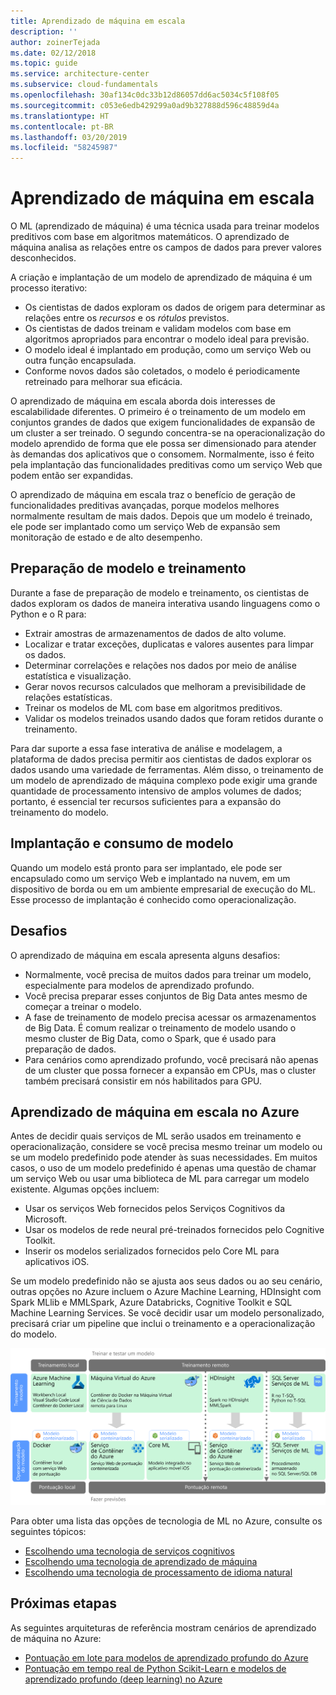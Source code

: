 ```yaml
---
title: Aprendizado de máquina em escala
description: ''
author: zoinerTejada
ms.date: 02/12/2018
ms.topic: guide
ms.service: architecture-center
ms.subservice: cloud-fundamentals
ms.openlocfilehash: 30af134c0dc33b12d86057dd6ac5034c5f108f05
ms.sourcegitcommit: c053e6edb429299a0ad9b327888d596c48859d4a
ms.translationtype: HT
ms.contentlocale: pt-BR
ms.lasthandoff: 03/20/2019
ms.locfileid: "58245987"
---
```

# <a name="machine-learning-at-scale"></a>Aprendizado de máquina em escala

O ML (aprendizado de máquina) é uma técnica usada para treinar modelos preditivos com base em algoritmos matemáticos. O aprendizado de máquina analisa as relações entre os campos de dados para prever valores desconhecidos.

A criação e implantação de um modelo de aprendizado de máquina é um processo iterativo:

- Os cientistas de dados exploram os dados de origem para determinar as relações entre os *recursos* e os *rótulos* previstos.
- Os cientistas de dados treinam e validam modelos com base em algoritmos apropriados para encontrar o modelo ideal para previsão.
- O modelo ideal é implantado em produção, como um serviço Web ou outra função encapsulada.
- Conforme novos dados são coletados, o modelo é periodicamente retreinado para melhorar sua eficácia.

O aprendizado de máquina em escala aborda dois interesses de escalabilidade diferentes. O primeiro é o treinamento de um modelo em conjuntos grandes de dados que exigem funcionalidades de expansão de um cluster a ser treinado. O segundo concentra-se na operacionalização do modelo aprendido de forma que ele possa ser dimensionado para atender às demandas dos aplicativos que o consomem. Normalmente, isso é feito pela implantação das funcionalidades preditivas como um serviço Web que podem então ser expandidas.

O aprendizado de máquina em escala traz o benefício de geração de funcionalidades preditivas avançadas, porque modelos melhores normalmente resultam de mais dados. Depois que um modelo é treinado, ele pode ser implantado como um serviço Web de expansão sem monitoração de estado e de alto desempenho.

## <a name="model-preparation-and-training"></a>Preparação de modelo e treinamento

Durante a fase de preparação de modelo e treinamento, os cientistas de dados exploram os dados de maneira interativa usando linguagens como o Python e o R para:

- Extrair amostras de armazenamentos de dados de alto volume.
- Localizar e tratar exceções, duplicatas e valores ausentes para limpar os dados.
- Determinar correlações e relações nos dados por meio de análise estatística e visualização.
- Gerar novos recursos calculados que melhoram a previsibilidade de relações estatísticas.
- Treinar os modelos de ML com base em algoritmos preditivos.
- Validar os modelos treinados usando dados que foram retidos durante o treinamento.

Para dar suporte a essa fase interativa de análise e modelagem, a plataforma de dados precisa permitir aos cientistas de dados explorar os dados usando uma variedade de ferramentas. Além disso, o treinamento de um modelo de aprendizado de máquina complexo pode exigir uma grande quantidade de processamento intensivo de amplos volumes de dados; portanto, é essencial ter recursos suficientes para a expansão do treinamento do modelo.

## <a name="model-deployment-and-consumption"></a>Implantação e consumo de modelo

Quando um modelo está pronto para ser implantado, ele pode ser encapsulado como um serviço Web e implantado na nuvem, em um dispositivo de borda ou em um ambiente empresarial de execução do ML. Esse processo de implantação é conhecido como operacionalização.

## <a name="challenges"></a>Desafios

O aprendizado de máquina em escala apresenta alguns desafios:

- Normalmente, você precisa de muitos dados para treinar um modelo, especialmente para modelos de aprendizado profundo.
- Você precisa preparar esses conjuntos de Big Data antes mesmo de começar a treinar o modelo.
- A fase de treinamento de modelo precisa acessar os armazenamentos de Big Data. É comum realizar o treinamento de modelo usando o mesmo cluster de Big Data, como o Spark, que é usado para preparação de dados.
- Para cenários como aprendizado profundo, você precisará não apenas de um cluster que possa fornecer a expansão em CPUs, mas o cluster também precisará consistir em nós habilitados para GPU.

## <a name="machine-learning-at-scale-in-azure"></a>Aprendizado de máquina em escala no Azure

Antes de decidir quais serviços de ML serão usados em treinamento e operacionalização, considere se você precisa mesmo treinar um modelo ou se um modelo predefinido pode atender às suas necessidades. Em muitos casos, o uso de um modelo predefinido é apenas uma questão de chamar um serviço Web ou usar uma biblioteca de ML para carregar um modelo existente. Algumas opções incluem:

- Usar os serviços Web fornecidos pelos Serviços Cognitivos da Microsoft.
- Usar os modelos de rede neural pré-treinados fornecidos pelo Cognitive Toolkit.
- Inserir os modelos serializados fornecidos pelo Core ML para aplicativos iOS.

Se um modelo predefinido não se ajusta aos seus dados ou ao seu cenário, outras opções no Azure incluem o Azure Machine Learning, HDInsight com Spark MLlib e MMLSpark, Azure Databricks, Cognitive Toolkit e SQL Machine Learning Services. Se você decidir usar um modelo personalizado, precisará criar um pipeline que inclui o treinamento e a operacionalização do modelo.

![Opções de modelo no Azure](./images/machine-learning-model-training-and-deployment.png)

Para obter uma lista das opções de tecnologia de ML no Azure, consulte os seguintes tópicos:

- [Escolhendo uma tecnologia de serviços cognitivos](../technology-choices/cognitive-services.md)
- [Escolhendo uma tecnologia de aprendizado de máquina](../technology-choices/data-science-and-machine-learning.md)
- [Escolhendo uma tecnologia de processamento de idioma natural](../technology-choices/natural-language-processing.md)

## <a name="next-steps"></a>Próximas etapas

As seguintes arquiteturas de referência mostram cenários de aprendizado de máquina no Azure:

- [Pontuação em lote para modelos de aprendizado profundo do Azure](../../reference-architectures/ai/batch-scoring-deep-learning.md)
- [Pontuação em tempo real de Python Scikit-Learn e modelos de aprendizado profundo (deep learning) no Azure](../../reference-architectures/ai/realtime-scoring-python.md)